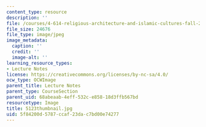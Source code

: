 ```yaml
---
content_type: resource
description: ''
file: /courses/4-614-religious-architecture-and-islamic-cultures-fall-2002/5f84200d5787ccaf23dac7bd00e74277_5123thumbnail.jpg
file_size: 24676
file_type: image/jpeg
image_metadata:
  caption: ''
  credit: ''
  image-alt: ''
learning_resource_types:
- Lecture Notes
license: https://creativecommons.org/licenses/by-nc-sa/4.0/
ocw_type: OCWImage
parent_title: Lecture Notes
parent_type: CourseSection
parent_uid: 68abeaab-4eff-532c-e858-18d3ffb567bd
resourcetype: Image
title: 5123thumbnail.jpg
uid: 5f84200d-5787-ccaf-23da-c7bd00e74277
---
```

